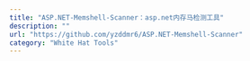 ```yaml
---
title: "ASP.NET-Memshell-Scanner：asp.net内存马检测工具"
description: ""
url: "https://github.com/yzddmr6/ASP.NET-Memshell-Scanner"
category: "White Hat Tools"
---
```


